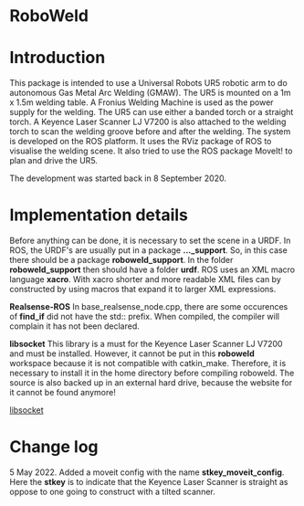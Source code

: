 # RoboWeld
# Introduction
This package is intended to use a Universal Robots UR5 robotic arm to do autonomous Gas Metal Arc Welding (GMAW).
The UR5 is mounted on a 1m x 1.5m welding table. A Fronius Welding Machine is used as the power supply for the welding. The UR5 can use either a banded torch or a straight torch. A Keyence Laser Scanner LJ V7200 is also attached to the welding torch to scan the welding groove before and after the welding.
The system is developed on the ROS platform. It uses the RViz package of ROS to visualise the welding scene. It also tried to use the ROS package MoveIt! to plan and drive the UR5. 

The development was started back in 8 September 2020.
# Implementation details
Before anything can be done, it is necessary to set the scene in a URDF. In ROS, the URDF's are usually put in a package **..._support**. So, in this case there should be a package **roboweld_support**. In the folder **roboweld_support** then should have a folder **urdf**. ROS uses an XML macro language **xacro**. With xacro shorter and more readable XML files can by constructed by using macros that expand it to larger XML expressions.

**Realsense-ROS**
In base_realsense_node.cpp, there are some occurences of **find_if** did not have the std:: prefix. When compiled, the compiler will complain it has not been declared.

**libsocket**
This library is a must for the Keyence Laser Scanner LJ V7200 and must be installed. However, it cannot be put in this **roboweld** workspace because it is not compatible with catkin_make. Therefore, it is necessary to install it in the home directory before compiling roboweld. The source is also backed up in an external hard drive, because the website for it cannot be found anymore!

[libsocket](https://github.com/dermesser/libsocket)

# Change log
5 May 2022.
Added a moveit config with the name **stkey_moveit_config**. Here the **stkey** is to indicate that the Keyence Laser Scanner is straight as oppose to one going to construct with a tilted scanner.